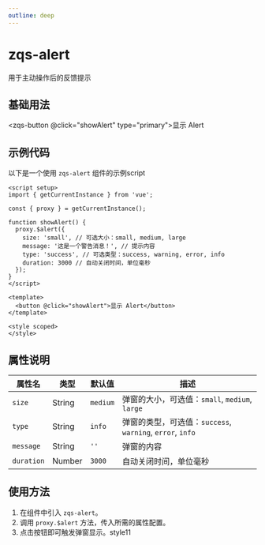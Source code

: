 ```yaml
---
outline: deep
---
```


# zqs-alert

用于主动操作后的反馈提示

## 基础用法
<script setup>
import { getCurrentInstance } from 'vue';

const { proxy } = getCurrentInstance();

function showAlert() {
  proxy.$alert({
    size: 'small', // 可选大小：small, medium, large
    message: '这是一个警告消息！', // 提示内容
    type: 'warning', // 可选类型：success, warning, error, info
    duration: 3000 // 自动关闭时间，单位毫秒
  });
}
</script>

<zqs-button @click="showAlert" type="primary">显示 Alert</zqs-button>

## 示例代码

以下是一个使用 `zqs-alert` 组件的示例script
```vue
<script setup>
import { getCurrentInstance } from 'vue';

const { proxy } = getCurrentInstance();

function showAlert() {
  proxy.$alert({
    size: 'small', // 可选大小：small, medium, large
    message: '这是一个警告消息！', // 提示内容
    type: 'success', // 可选类型：success, warning, error, info
    duration: 3000 // 自动关闭时间，单位毫秒
  });
}
</script>

<template>
  <button @click="showAlert">显示 Alert</button>
</template>

<style scoped>
</style>
```

## 属性说明

| 属性名    | 类型   | 默认值   | 描述                     |
|-----------|--------|----------|--------------------------|
| `size`    | String | `medium` | 弹窗的大小，可选值：`small`, `medium`, `large` |
| `type`    | String | `info`   | 弹窗的类型，可选值：`success`, `warning`, `error`, `info` |
| `message` | String | `''`     | 弹窗的内容               |
| `duration`| Number | `3000`   | 自动关闭时间，单位毫秒    |

## 使用方法

1. 在组件中引入 `zqs-alert`。
2. 调用 `proxy.$alert` 方法，传入所需的属性配置。
3. 点击按钮即可触发弹窗显示。style11

<GiscusComment />